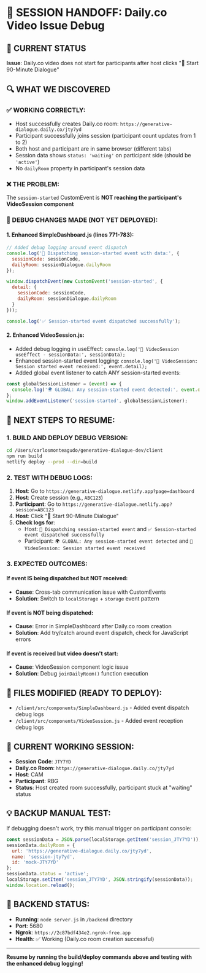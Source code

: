 # 🚀 SESSION HANDOFF: Daily.co Video Issue Debug

## 🎯 CURRENT STATUS
**Issue**: Daily.co video does not start for participants after host clicks "🚀 Start 90-Minute Dialogue"

## 🔍 WHAT WE DISCOVERED

### ✅ WORKING CORRECTLY:
- Host successfully creates Daily.co room: `https://generative-dialogue.daily.co/jty7yd`
- Participant successfully joins session (participant count updates from 1 to 2)
- Both host and participant are in same browser (different tabs)
- Session data shows `status: 'waiting'` on participant side (should be `'active'`)
- No `dailyRoom` property in participant's session data

### ❌ THE PROBLEM:
The `session-started` CustomEvent is **NOT reaching the participant's VideoSession component**

### 🔧 DEBUG CHANGES MADE (NOT YET DEPLOYED):

#### 1. Enhanced SimpleDashboard.js (lines 771-783):
```javascript
// Added debug logging around event dispatch
console.log('🚀 Dispatching session-started event with data:', {
  sessionCode: sessionCode,
  dailyRoom: sessionDialogue.dailyRoom
});

window.dispatchEvent(new CustomEvent('session-started', {
  detail: {
    sessionCode: sessionCode,
    dailyRoom: sessionDialogue.dailyRoom
  }
}));

console.log('✅ Session-started event dispatched successfully');
```

#### 2. Enhanced VideoSession.js:
- Added debug logging in useEffect: `console.log('🎯 VideoSession useEffect - sessionData:', sessionData);`
- Enhanced session-started event logging: `console.log('📢 VideoSession: Session started event received:', event.detail);`
- Added global event listener to catch ANY session-started events:
```javascript
const globalSessionListener = (event) => {
  console.log('🌍 GLOBAL: Any session-started event detected:', event.detail);
};
window.addEventListener('session-started', globalSessionListener);
```

## 🚀 NEXT STEPS TO RESUME:

### 1. BUILD AND DEPLOY DEBUG VERSION:
```bash
cd /Users/carlosmonteagudo/generative-dialogue-dev/client
npm run build
netlify deploy --prod --dir=build
```

### 2. TEST WITH DEBUG LOGS:
1. **Host**: Go to `https://generative-dialogue.netlify.app?page=dashboard`
2. **Host**: Create session (e.g., `ABC123`)
3. **Participant**: Go to `https://generative-dialogue.netlify.app?session=ABC123` 
4. **Host**: Click "🚀 Start 90-Minute Dialogue"
5. **Check logs for**:
   - Host: `🚀 Dispatching session-started event` and `✅ Session-started event dispatched successfully`
   - Participant: `🌍 GLOBAL: Any session-started event detected` and `📢 VideoSession: Session started event received`

### 3. EXPECTED OUTCOMES:

#### If event IS being dispatched but NOT received:
- **Cause**: Cross-tab communication issue with CustomEvents
- **Solution**: Switch to `localStorage` + `storage` event pattern

#### If event is NOT being dispatched:
- **Cause**: Error in SimpleDashboard after Daily.co room creation
- **Solution**: Add try/catch around event dispatch, check for JavaScript errors

#### If event is received but video doesn't start:
- **Cause**: VideoSession component logic issue
- **Solution**: Debug `joinDailyRoom()` function execution

## 📁 FILES MODIFIED (READY TO DEPLOY):
- `/client/src/components/SimpleDashboard.js` - Added event dispatch debug logs
- `/client/src/components/VideoSession.js` - Added event reception debug logs

## 🎯 CURRENT WORKING SESSION:
- **Session Code**: `JTY7YD` 
- **Daily.co Room**: `https://generative-dialogue.daily.co/jty7yd`
- **Host**: CAM
- **Participant**: RBG
- **Status**: Host created room successfully, participant stuck at "waiting" status

## 💡 BACKUP MANUAL TEST:
If debugging doesn't work, try this manual trigger on participant console:
```javascript
const sessionData = JSON.parse(localStorage.getItem('session_JTY7YD'));
sessionData.dailyRoom = {
  url: 'https://generative-dialogue.daily.co/jty7yd',
  name: 'session-jty7yd', 
  id: 'mock-JTY7YD'
};
sessionData.status = 'active';
localStorage.setItem('session_JTY7YD', JSON.stringify(sessionData));
window.location.reload();
```

## 🔄 BACKEND STATUS:
- **Running**: `node server.js` in `/backend` directory
- **Port**: 5680
- **Ngrok**: `https://2c87bdf434e2.ngrok-free.app`
- **Health**: ✅ Working (Daily.co room creation successful)

---

**Resume by running the build/deploy commands above and testing with the enhanced debug logging!**




